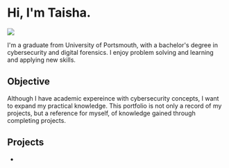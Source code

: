 # Hi, I'm Taisha.
<a href="https://www.linkedin.com/in/taisha-clare-457ba41a1/"><img src="https://img.shields.io/badge/-LinkedIn-0072b1?&style=for-the-badge&logo=linkedin&logoColor=white" /></a>

I'm a graduate from University of Portsmouth, with a bachelor's degree in cybersecurity and digital forensics. I enjoy problem solving and learning and applying new skills.

## Objective

Although I have academic expereince with cybersecurity concepts, I want to expand my practical knowledge. This portfolio is not only a record of my projects, but a reference for myself, of knowledge gained through completing projects.

## Projects
- 

<!--
**Cosmic-Octo/Cosmic-Octo** is a ✨ _special_ ✨ repository because its `README.md` (this file) appears on your GitHub profile.

Here are some ideas to get you started:

- 🔭 I’m currently working on ...
- 🌱 I’m currently learning ...
- 👯 I’m looking to collaborate on ...
- 🤔 I’m looking for help with ...
- 💬 Ask me about ...
- 📫 How to reach me: ...
- 😄 Pronouns: ...
- ⚡ Fun fact: ...
-->
